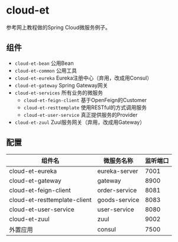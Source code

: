 # cloud-et

参考网上教程做的Spring Cloud微服务例子。

## 组件
* `cloud-et-bean` 公用Bean
* `cloud-et-common` 公用工具
* `cloud-et-eureka` Eureka注册中心（弃用，改成用Consul）
* `cloud-et-gateway` Spring Gateway网关
* `cloud-et-services` 所有业务的微服务
  * `cloud-et-feign-client` 基于OpenFeign的Customer
  * `cloud-et-resttemplate` 使用RESTful的方式调用服务
  * `cloud-et-user-service` 真正提供服务的Provider
* `cloud-et-zuul` Zuul服务网关（弃用，改成用Gateway）

## 配置
| 组件名 | 微服务名称 | 监听端口 |
| --- | --- | --- |
| cloud-et-eureka | eureka-server | 7001 |
| cloud-et-gateway | gateway | 8900 |
| cloud-et-feign-client | order-service | 8081 |
| cloud-et-resttemplate-client | goods-service | 8083 | 
| cloud-et-user-service | user-service | 8080 |
| cloud-et-zuul | zuul | 9002 |
| 外置应用 | consul | 7500 |


